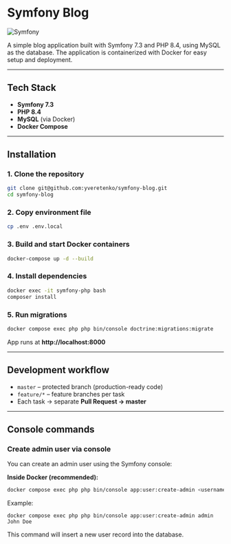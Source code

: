 # Symfony Blog
![Symfony](https://img.shields.io/badge/Symfony-7.3-2d2d2d?style=for-the-badge&logo=symfony&logoColor=white)

A simple blog application built with Symfony 7.3 and PHP 8.4, using MySQL as the database. The application is containerized with Docker for easy setup and deployment.

---

## Tech Stack
- **Symfony 7.3**
- **PHP 8.4**
- **MySQL** (via Docker)
- **Docker Compose**

---

## Installation

### 1. Clone the repository
```bash
git clone git@github.com:yveretenko/symfony-blog.git
cd symfony-blog
```

### 2. Copy environment file
```bash
cp .env .env.local
```

### 3. Build and start Docker containers
```bash
docker-compose up -d --build
```

### 4. Install dependencies
```bash
docker exec -it symfony-php bash
composer install
```

### 5. Run migrations
```bash
docker compose exec php php bin/console doctrine:migrations:migrate
```

App runs at **http://localhost:8000**

---

## Development workflow

- `master` – protected branch (production-ready code)
- `feature/*` – feature branches per task
- Each task → separate **Pull Request → master**

---

## Console commands

### Create admin user via console
You can create an admin user using the Symfony console:

**Inside Docker (recommended):**
```bash
docker compose exec php php bin/console app:user:create-admin <username> <firstName> <lastName>
```

Example:

```
docker compose exec php php bin/console app:user:create-admin admin John Doe
```

This command will insert a new user record into the database.
